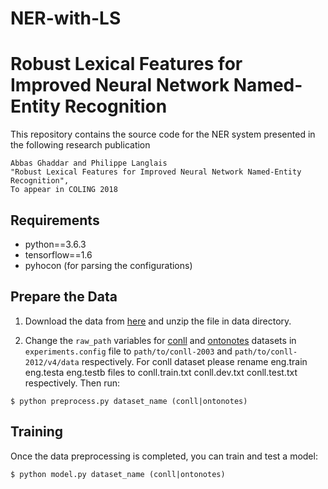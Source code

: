 # NER-with-LS

Robust Lexical Features for Improved Neural Network Named-Entity Recognition
================================================================

This repository contains the source code for the NER system presented in the following research publication

    Abbas Ghaddar and Philippe Langlais 
    "Robust Lexical Features for Improved Neural Network Named-Entity Recognition",
    To appear in COLING 2018

## Requirements

* python==3.6.3
* tensorflow==1.6
* pyhocon (for parsing the configurations)

## Prepare the Data
1. Download the data from [here](https://drive.google.com/open?id=1Trl1GQLWZn19LvelL-6clATvATKOPH77) and unzip the file in data directory.

2. Change the `raw_path` variables for [conll](http://www.cnts.ua.ac.be/conll2003/ner/) and [ontonotes](http://conll.cemantix.org/2012/data.html) datasets in `experiments.config` file to `path/to/conll-2003` and `path/to/conll-2012/v4/data` respectively. For conll dataset please rename eng.train eng.testa eng.testb files to conll.train.txt conll.dev.txt conll.test.txt respectively. Then run: 
 
```
$ python preprocess.py dataset_name (conll|ontonotes)
```

## Training
Once the data preprocessing is completed, you can train and test a model:
```
$ python model.py dataset_name (conll|ontonotes)
```
